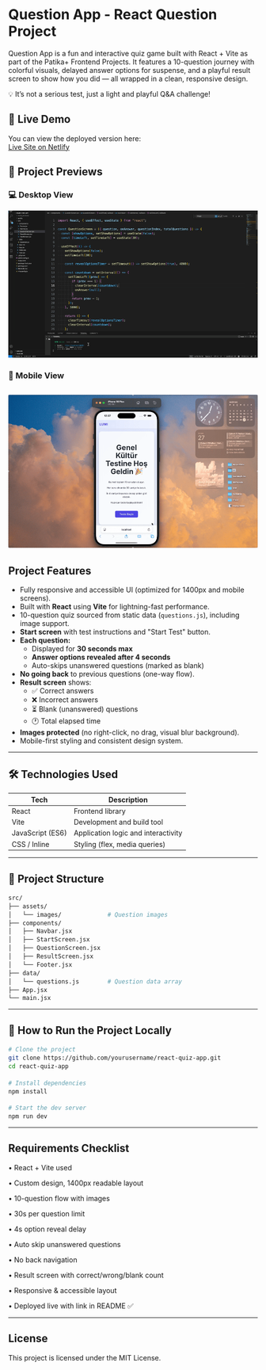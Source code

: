 # Question App - React Question Project

Question App is a fun and interactive quiz game built with React + Vite as part of the Patika+ Frontend Projects.
It features a 10-question journey with colorful visuals, delayed answer options for suspense, and a playful result screen to show how you did — all wrapped in a clean, responsive design.

 💡 It’s not a serious test, just a light and playful Q&A challenge!

## 🔗 Live Demo

You can view the deployed version here:  
[Live Site on Netlify](https://react-question-project-patika.netlify.app)

## 🎥 Project Previews

### 💻 Desktop View  
![Desktop Demo](public/gifs/Desktop.gif)

### 📱 Mobile View  
![Mobile Demo](public/gifs/Mobile.gif)
---

##  Project Features

- Fully responsive and accessible UI (optimized for 1400px and mobile screens).
- Built with **React** using **Vite** for lightning-fast performance.
- 10-question quiz sourced from static data (`questions.js`), including image support.
- **Start screen** with test instructions and "Start Test" button.
- **Each question:**
  - Displayed for **30 seconds max**
  - **Answer options revealed after 4 seconds**
  - Auto-skips unanswered questions (marked as blank)
- **No going back** to previous questions (one-way flow).
- **Result screen** shows:
  - ✅ Correct answers
  - ❌ Incorrect answers
  - ⏳ Blank (unanswered) questions
  - 🕐 Total elapsed time
- **Images protected** (no right-click, no drag, visual blur background).
- Mobile-first styling and consistent design system.

---

## 🛠 Technologies Used

| Tech            | Description                        |
|-----------------|------------------------------------|
| React           | Frontend library                   |
| Vite            | Development and build tool         |
| JavaScript (ES6)| Application logic and interactivity|
| CSS / Inline    | Styling (flex, media queries)      |

---

## 📁 Project Structure

```bash
src/
├── assets/
│   └── images/             # Question images
├── components/
│   ├── Navbar.jsx
│   ├── StartScreen.jsx
│   ├── QuestionScreen.jsx
│   ├── ResultScreen.jsx
│   └── Footer.jsx
├── data/
│   └── questions.js        # Question data array
├── App.jsx
└── main.jsx 
`````

---

## 🧪 How to Run the Project Locally

```bash
# Clone the project
git clone https://github.com/yourusername/react-quiz-app.git
cd react-quiz-app

# Install dependencies
npm install

# Start the dev server
npm run dev
`````


--- 

##  Requirements Checklist

• React + Vite used

• Custom design, 1400px readable layout

• 10-question flow with images

• 30s per question limit

• 4s option reveal delay

• Auto skip unanswered questions

• No back navigation

• Result screen with correct/wrong/blank count

• Responsive & accessible layout

• Deployed live with link in README ✅

---
## License
This project is licensed under the MIT License.